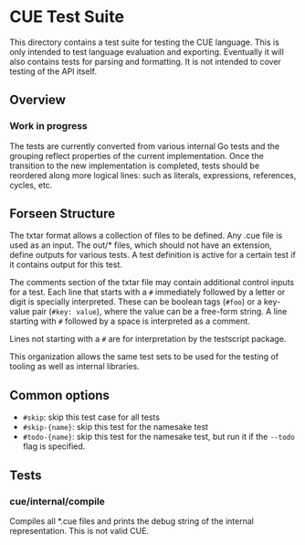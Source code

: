 # CUE Test Suite

This directory contains a test suite for testing the CUE language. This is only
intended to test language evaluation and exporting. Eventually it will also
contains tests for parsing and formatting. It is not intended to cover
testing of the API itself.

## Overview

### Work in progress

The tests are currently converted from various internal Go tests and the
grouping reflect properties of the current implementation. Once the transition
to the new implementation is completed, tests should be reordered along more
logical lines: such as literals, expressions, references, cycles, etc.


## Forseen Structure

The txtar format allows a collection of files to be defined. Any .cue file
is used as an input. The out/* files, which should not have an extension,
define outputs for various tests. A test definition is active for a certain test
if it contains output for this test.

The comments section of the txtar file may contain additional control inputs for
a test. Each line that starts with a `#` immediately followed by a letter or
digit is specially interpreted. These can be boolean tags (`#foo`) or a
key-value pair (`#key: value`), where the value can be a free-form string.
A line starting with `#` followed by a space is interpreted as a comment.

Lines not starting with a `#` are for interpretation by the testscript package.

This organization allows the same test sets to be used for the testing of
tooling as well as internal libraries.

## Common options

- `#skip`: skip this test case for all tests
- `#skip-{name}`: skip this test for the namesake test
- `#todo-{name}`: skip this test for the namesake test, but run it if the
   `--todo` flag is specified.


## Tests

### cue/internal/compile

Compiles all *.cue files and prints the debug string of the internal
representation. This is not valid CUE.